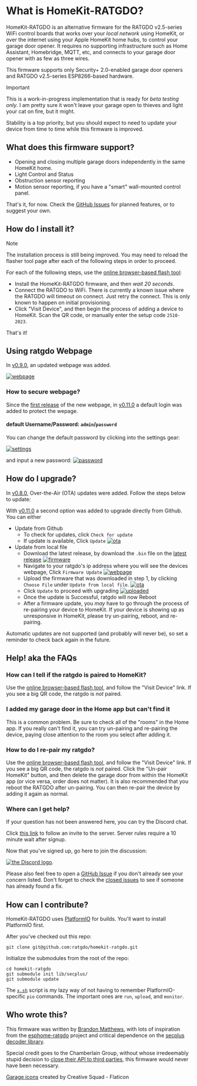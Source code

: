 # What is HomeKit-RATGDO?

HomeKit-RATGDO is an alternative firmware for the RATGDO v2.5-series WiFi control boards that works
over your _local network_ using HomeKit, or over the internet using your Apple HomeKit home hubs, to
control your garage door opener. It requires no supporting infrastructure such as Home Assistant,
Homebridge, MQTT, etc, and connects to your garage door opener with as few as three wires.

This firmware supports only Security+ 2.0-enabled garage door openers and RATGDO v2.5-series
ESP8266-based hardware.

> [!IMPORTANT]
> This is a work-in-progress implementation that is ready for *beta testing only*. I am pretty
> sure it won't leave your garage open to thieves and light your cat on fire, but it might.
>
> Stability is a top priority, but you should expect to need to update your device from time to time
> while this firmware is improved.

## What does this firmware support?

* Opening and closing multiple garage doors independently in the same HomeKit home.
* Light Control and Status
* Obstruction sensor reporting
* Motion sensor reporting, if you have a "smart" wall-mounted control panel.

That's it, for now. Check the [GitHub Issues](https://github.com/ratgdo/homekit-ratgdo/issues) for
planned features, or to suggest your own.

## How do I install it?

> [!NOTE]
> The installation process is still being improved. You may need to reload the flasher tool page
> after each of the following steps in order to proceed.

For each of the following steps, use the [online browser-based flash tool](https://ratgdo.github.io/homekit-ratgdo/flash.html):

* Install the HomeKit-RATGDO firmware, and then *wait 20 seconds*.
* Connect the RATGDO to WiFi.  There is currently a known issue where the RATGDO will timeout on connect.  Just retry the connect.  This is only known to happen on initial provisioning.
* Click "Visit Device", and then begin the process of adding a device to HomeKit. Scan the QR code,
  or manually enter the setup code `2510-2023`.

That's it!

## Using ratgdo Webpage

In [v0.9.0](https://github.com/ratgdo/homekit-ratgdo/releases/tag/v0.9.0), an updated webpage was added. 

[![webpage](docs/webpage/webpage.png)](#webpage)

### How to secure webpage?

Since the [first release](https://github.com/ratgdo/homekit-ratgdo/releases/tag/v0.9.0) of the new webpage, in [v0.11.0](https://github.com/ratgdo/homekit-ratgdo/releases/tag/v0.11.0) a default login was added to protect the wepage.

#### default Username/Password: `admin`/`password`

You can change the default password by clicking into the settings gear:

[![settings](docs/webpage/settings.png)](#settings)

and input a new password:
[![password](docs/webpage/password.png)](#password)

## How do I upgrade?

In [v0.8.0](https://github.com/ratgdo/homekit-ratgdo/releases/tag/v0.8.0), Over-the-Air (OTA) updates were added. Follow the steps below to update:

With [v0.11.0](https://github.com/ratgdo/homekit-ratgdo/releases/tag/v0.11.0) a second option was added to upgrade directly from Github.
You can either
- Update from Github
    - To check for updates, click `Check for update`
    - If update is available, Click `Update`
[![ota](docs/ota/ota.png)](#ota)
- Update from local file
    - Download the latest release, by download the `.bin` file on the [latest release](https://github.com/ratgdo/homekit-ratgdo/releases)
[![firmware](docs/ota/firmware.png)](#firmware)
    - Navigate to your ratgdo's ip address where you will see the devices webpage, Click `Firmware Update`
[![webpage](docs/webpage/webpage.png)](#webpage)
    - Upload the firmware that was downloaded in step 1, by clicking `Choose File` under `Update from local file`.
[![ota](docs/ota/ota.png)](#ota)
    - Click `Update` to proceed with upgrading
[![uploaded](docs/ota/uploaded.png)](#uploaded)
    - Once the update is Successful, ratgdo will now Reboot
    - After a firmware update, you _may_ have to go through the process of re-pairing your device to HomeKit.  If your device is showing up as unresponsive in HomeKit, please try un-pairing, reboot, and re-pairing.

Automatic updates are not supported (and probably will never be), so set a reminder to check back
again in the future.

## Help! aka the FAQs

### How can I tell if the ratgdo is paired to HomeKit?

Use the [online browser-based flash tool](https://ratgdo.github.io/homekit-ratgdo/flash.html), and follow the
"Visit Device" link. If you see a big QR code, the ratgdo is *not* paired.

### I added my garage door in the Home app but can't find it

This is a common problem. Be sure to check all of the "rooms" in the Home app. If you really can't
find it, you can try un-pairing and re-pairing the device, paying close attention to the room you
select after adding it.

### How to do I re-pair my ratgdo?

Use the [online browser-based flash tool](https://ratgdo.github.io/homekit-ratgdo/flash.html), and follow the
"Visit Device" link. If you see a big QR code, the ratgdo is *not* paired. Click the "Un-pair
HomeKit" button, and then delete the garage door from within the HomeKit app (or vice versa, order
does not matter). It is also recommended that you reboot the RATGDO after un-pairing.  You can then re-pair the 
device by adding it again as normal.

### Where can I get help?

If your question has not been answered here, you can try the Discord chat.

Click [this link](https://discord.gg/homebridge-432663330281226270) to follow an invite to the
server. Server rules require a 10 minute wait after signup.

Now that you've signed up, go here to join the discussion:

[![the Discord logo](docs/discord-logo.png)](https://discord.com/channels/432663330281226270/1184710180563329115).

Please also feel free to open a [GitHub Issue](https://github.com/ratgdo/homekit-ratgdo/issues) if
you don't already see your concern listed. Don't forget to check the [closed
issues](https://github.com/ratgdo/homekit-ratgdo/issues?q=is%3Aissue+is%3Aclosed) to see if someone
has already found a fix.

## How can I contribute?

HomeKit-RATGDO uses [PlatformIO](https://platformio.org/platformio-ide) for builds. You'll want to
install PlatformIO first.

After you've checked out this repo:

```
git clone git@github.com:ratgdo/homekit-ratgdo.git
```

Initialize the submodules from the root of the repo:

```
cd homekit-ratgdo
git submodule init lib/secplus/
git submodule update
```

The [`x.sh`](https://github.com/ratgdo/homekit-ratgdo/blob/main/x.sh) script is my lazy way of not
having to remember PlatformIO-specific `pio` commands. The important ones are `run`, `upload`, and
`monitor`.

## Who wrote this?

This firmware was written by [Brandon Matthews](https://github.com/thenewwazoo), with lots of
inspiration from the [esphome-ratgdo](https://github.com/ratgdo/esphome-ratgdo) project and critical
dependence on the [secplus decoder library](https://github.com/argilo/secplus).

Special credit goes to the Chamberlain Group, without whose irredeemably stupid decision to [close
their API to third
parties](https://chamberlaingroup.com/press/a-message-about-our-decision-to-prevent-unauthorized-usage-of-myq),
this firmware would never have been necessary.

[Garage icons](https://www.flaticon.com/free-icons/garage) created by Creative Squad - Flaticon

